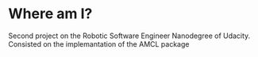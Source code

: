 # Where am I?

Second project on the Robotic Software Engineer Nanodegree of Udacity.  
Consisted on the implemantation of the AMCL package

